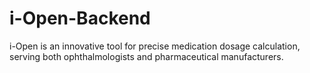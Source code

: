 # i-Open-Backend
i-Open is an innovative tool for precise medication dosage calculation, serving both ophthalmologists and pharmaceutical manufacturers.
